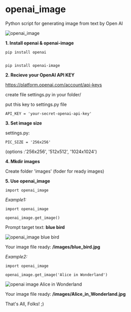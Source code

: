 # openai_image
Python script for generating image from text by Open AI


<image src="https://igorman2005.github.io/images/openai-image.jpg" alt="openai_image">


**1. Install openai & openai-image**


```
pip install openai


pip install openai-image
```


**2. Recieve your OpenAI API KEY**

https://platform.openai.com/account/api-keys

create file settings.py in your folder/

put this key to settings.py file

```
API_KEY = 'your-secret-openai-api-key'
```

**3. Set image size**

settings.py:

```
PIC_SIZE = '256x256'
```

(options :'256x256', '512x512', '1024x1024')


**4. Mkdir images**

Create folder 'images' (foder for ready images)

**5. Use openai_image**

```
import openai_image
```

*Example1:*

```
import openai_image

openai_image.get_image()

```
Prompt target text: **blue bird**

<image src="https://igorman2005.github.io/images/blue_bird.jpg" alt="openai_image blue bird">

Your image file ready: **/images/blue_bird.jpg**



*Example2:*

```
import openai_image

openai_image.get_image('Alice in Wonderland')

```

<image src="https://igorman2005.github.io/images/Alice_in_Wonderland.jpg" alt="openai image Alice in Wonderland">

Your image file ready: **/images/Alice_in_Wonderland.jpg**


That's All, Folks! 
;)